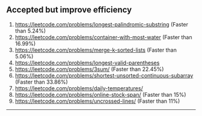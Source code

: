## Accepted but improve efficiency

1. https://leetcode.com/problems/longest-palindromic-substring (Faster than 5.24%)
1. https://leetcode.com/problems/container-with-most-water (Faster than 16.99%)
1. https://leetcode.com/problems/merge-k-sorted-lists (Faster than 5.06%)
1. https://leetcode.com/problems/longest-valid-parentheses
1. https://leetcode.com/problems/3sum/ (Faster than 22.45%)
1. https://leetcode.com/problems/shortest-unsorted-continuous-subarray (Faster than 33.86%)
1. https://leetcode.com/problems/daily-temperatures/
1. https://leetcode.com/problems/online-stock-span/ (Faster than 15%)
1. https://leetcode.com/problems/uncrossed-lines/ (Faster than 11%)

---

